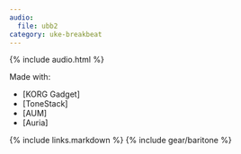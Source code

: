 ```yaml
---
audio:
  file: ubb2
category: uke-breakbeat
---
```

{% include audio.html %}

Made with:

* [KORG Gadget]
* [ToneStack]
* [AUM]
* [Auria]

{% include links.markdown %}
{% include gear/baritone %}